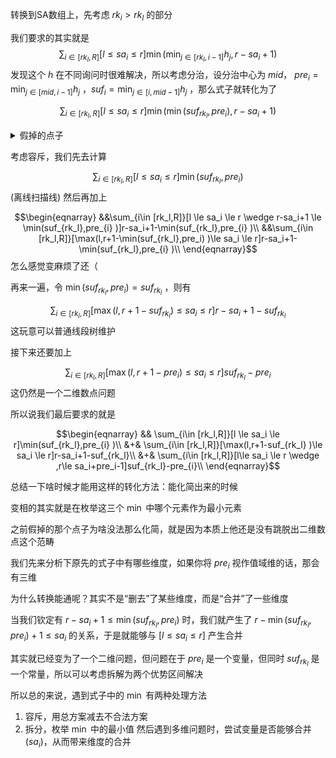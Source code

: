 
转换到SA数组上，先考虑 $rk_i > rk_l$ 的部分

我们要求的其实就是
$$\sum_{i\in [rk_l,R]}[l \le sa_i \le r]\min( \min_{j\in[rk_l,i-1]}h_j,r-sa_i+1)$$
发现这个 $h$ 在不同询问时很难解决，所以考虑分治，设分治中心为 $mid$， $pre_i=\min_{j\in [mid,i-1]}h_j$ ，$suf_i=\min_{j\in [i,mid-1]}h_j$  ，那么式子就转化为了

$$\sum_{i\in [rk_l,R]}[l \le sa_i \le r]\min( \min(suf_{rk_l},pre_{i}  ) ,r-sa_i+1)$$
<details>
<summary> 假掉的点子</summary>
欸我有个点子，不妨将 $min$ 拆开，得到

$$\sum_{i\in [rk_l,R]}[l \le sa_i \le r]\min( suf_{rk_l},\min(pre_{i},r-sa_i+1))$$
我们发现后面那个式子可以视作一个关于 $r$ 的分段函数，所以我们考虑在当前的分治区间对所有询问的 $r$ 从小到大排序，然后对所有 $i$ 按照 “是否有 $r-sa_i+1>pre_i$” 分为两部分分别统计答案，枚举询问的过程中将不满足条件的扔至另一个集合中

对于 $r-sa_i+1>pre_i$ ，显然是一个二维数点问题

哦不行，最后还是变成三位偏序了

</details>

考虑容斥，我们先去计算

$$\sum_{i\in [rk_l,R]}[l \le sa_i \le r]\min(suf_{rk_l},pre_{i}  ) $$
(离线扫描线)
然后再加上

$$\begin{eqnarray} &&\sum_{i\in [rk_l,R]}[l \le sa_i \le r \wedge r-sa_i+1 \le \min(suf_{rk_l},pre_{i}  )]r-sa_i+1-\min(suf_{rk_l},pre_{i}  )\\
&&\sum_{i\in [rk_l,R]}[\max(l,r+1-\min(suf_{rk_l},pre_i) )\le sa_i \le r]r-sa_i+1-\min(suf_{rk_l},pre_{i}  )\\
\end{eqnarray}$$
怎么感觉变麻烦了还（

再来一遍，令 $\min(suf_{rk_l},pre_i)=suf_{rk_l}$ ，则有

$$\sum_{i\in [rk_l,R]}[\max(l,r+1-suf_{rk_l} )\le sa_i \le r]r-sa_i+1-suf_{rk_l}$$
这玩意可以普通线段树维护

接下来还要加上

$$\sum_{i\in [rk_l,R]}[\max(l,r+1-pre_i)\le sa_i \le r]suf_{rk_l}-pre_{i}$$
这仍然是一个二维数点问题

所以说我们最后要求的就是

$$\begin{eqnarray}  
&& \sum_{i\in [rk_l,R]}[l \le sa_i \le r]\min(suf_{rk_l},pre_{i}  )\\
&+& \sum_{i\in [rk_l,R]}[\max(l,r+1-suf_{rk_l} )\le sa_i \le r]r-sa_i+1-suf_{rk_l}\\
&+& \sum_{i\in [rk_l,R]}[l\le sa_i \le r \wedge ,r\le sa_i+pre_i-1]suf_{rk_l}-pre_{i}\\
\end{eqnarray}$$
















总结一下啥时候才能用这样的转化方法：能化简出来的时候

变相的其实就是在枚举这三个 $\min$ 中哪个元素作为最小元素

之前假掉的那个点子为啥没法那么化简，就是因为本质上他还是没有跳脱出二维数点这个范畴

我们先来分析下原先的式子中有哪些维度，如果你将 $pre_i$ 视作值域维的话，那会有三维

为什么转换能通呢？其实不是“删去”了某些维度，而是“合并”了一些维度

当我们钦定有 $r-sa_i+1 \le \min(suf_{rk_l},pre_i)$ 时，我们就产生了 $r-\min(suf_{rk_l},pre_i)+1\le sa_i$ 的关系，于是就能够与 $[l\le sa_i \le r]$ 产生合并

其实就已经变为了一个二维问题，但问题在于 $pre_i$ 是一个变量，但同时 $suf_{rk_l}$ 是一个常量，所以可以考虑拆解为两个优势区间解决

所以总的来说，遇到式子中的 $\min$ 有两种处理方法

1. 容斥，用总方案减去不合法方案
2. 拆分，枚举 $\min$ 中的最小值
然后遇到多维问题时，尝试变量是否能够合并 ($sa_i$)，从而带来维度的合并
